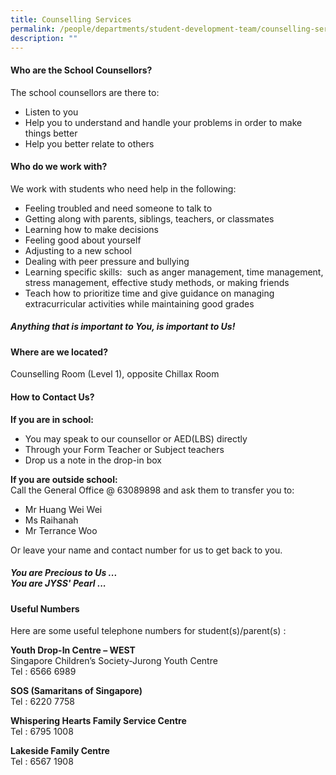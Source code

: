 ```yaml
---
title: Counselling Services
permalink: /people/departments/student-development-team/counselling-services/
description: ""
---
```

#### **Who are the School Counsellors?**
The school counsellors are there to:  
*   Listen to you &nbsp; &nbsp; &nbsp; &nbsp;
*   Help you to understand and handle your problems in order to make things better &nbsp; &nbsp; &nbsp; &nbsp;
*   Help you better relate to others

#### **Who do we work with?**
We work with students who need help in the following:  
*   Feeling troubled and need someone to talk to
*   Getting along with parents, siblings, teachers, or classmates
*   Learning how to make decisions
*   Feeling good about yourself
*   Adjusting to a new school
*   Dealing with peer pressure and bullying
*   Learning specific skills: &nbsp;such as anger management, time management, stress management, effective study methods, or making friends
*   Teach how to prioritize time and give guidance on managing extracurricular activities while maintaining good grades

##### **Anything that is important to You, is important to Us!**
#### **Where are we located?**
Counselling Room (Level 1), opposite Chillax Room  

#### **How to Contact Us?**
**If you are in school:**  

*   You may speak to our counsellor or AED(LBS) directly
*   Through your Form Teacher or Subject teachers
*   Drop us a note in the drop-in box

  
**If you are outside school:**<br>
Call the General Office @ 63089898 and ask them to transfer you to:&nbsp;

*   Mr Huang Wei Wei&nbsp;
*   Ms Raihanah
*   Mr Terrance Woo

Or leave your name and contact number for us to get back to you.

##### **You are Precious to Us ...<br>You are JYSS' Pearl ...**

#### **Useful Numbers**
Here are some useful telephone numbers for student(s)/parent(s) :

**Youth Drop-In Centre – WEST**&nbsp;<br>
Singapore Children’s Society-Jurong Youth Centre<br>
Tel : 6566 6989

**SOS (Samaritans of Singapore)**<br>
Tel : 6220 7758

**Whispering Hearts Family Service Centre**<br>
Tel : 6795 1008

**Lakeside Family Centre**<br>
Tel : 6567 1908
